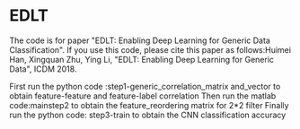 # EDLT
The code is for paper "EDLT: Enabling Deep Learning for Generic Data
Classification". If you use this code, please cite this paper as follows:Huimei Han, Xingquan Zhu, Ying Li, "EDLT: Enabling Deep Learning for Generic Data", ICDM 2018.

First run the python code :step1-generic_correlation_matrix and_vector   to obtain  feature-feature and feature-label correlation
Then run the matlab code:mainstep2    to obtain the feature_reordering matrix for 2*2 filter
Finally  run  the python code: step3-train  to obtain the CNN classification accuracy
